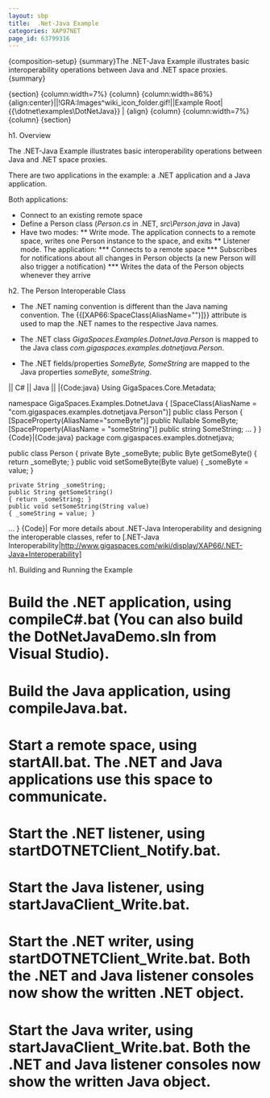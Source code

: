 ```yaml
---
layout: sbp
title:  .Net-Java Example
categories: XAP97NET
page_id: 63799316
---
```


{composition-setup}
{summary}The .NET-Java  Example illustrates basic interoperability operations between Java and .NET space proxies.{summary}

{section}
{column:width=7%}
{column}
{column:width=86%}
{align:center}||!GRA:Images^wiki_icon_folder.gif!||Example Root|{{<GigaSpaces Root>\dotnet\examples\DotNetJava}} |
{align}
{column}
{column:width=7%}
{column}
{section}

h1. Overview

The .NET-Java  Example illustrates basic interoperability operations between Java and .NET space proxies.

There are two applications in the example: a .NET application and a Java application.

Both applications:
* Connect to an existing remote space
* Define a Person class (*Person.cs* in .NET, *src\Person.java* in Java)
* Have two modes:
** Write mode. The application connects to a remote space, writes one Person instance to the space, and exits
** Listener mode. The application:
  *** Connects to a remote space
  *** Subscribes for notifications about all changes in Person objects (a new Person will also trigger a notification)
  *** Writes the data of the Person objects whenever they arrive

h2. The Person Interoperable Class

- The .NET naming convention is different than the Java naming convention.
The {{\[XAP66:SpaceClass(AliasName="")\]}} attribute is used to map the .NET names to the respective Java names.

- The .NET class *GigaSpaces.Examples.DotnetJava.Person* is mapped to the Java class *com.gigaspaces.examples.dotnetjava.Person*.

- The .NET fields/properties *SomeByte, SomeString* are mapped to the Java properties *someByte, someString*.


|| C# || Java ||
|{Code:java}
Using GigaSpaces.Core.Metadata;

namespace GigaSpaces.Examples.DotnetJava
{
    [SpaceClass(AliasName = "com.gigaspaces.examples.dotnetjava.Person")]
    public class Person
    {
    [SpaceProperty(AliasName="someByte")]
    public Nullable<byte> SomeByte;
    [SpaceProperty(AliasName = "someString")]
    public string SomeString;
...
    }
}
{Code}|{Code:java}
package com.gigaspaces.examples.dotnetjava;

public class Person
{
    private Byte _someByte;
    public Byte getSomeByte()
    { return _someByte; }
    public void setSomeByte(Byte value)
    { _someByte = value; }

    private String _someString;
    public String getSomeString()
    { return _someString; }
    public void setSomeString(String value)
    { _someString = value; }
...
}
{Code}|
For more details about .NET-Java Interoperability and designing the interoperable classes, refer to [.NET-Java Interoperability|http://www.gigaspaces.com/wiki/display/XAP66/.NET-Java+Interoperability]

h1. Building and Running the Example
# Build the .NET application, using compileC#.bat (You can also build the DotNetJavaDemo.sln from Visual Studio).
# Build the Java application, using compileJava.bat.
# Start a remote space, using startAll.bat. The .NET and Java applications use this space to communicate.
# Start the .NET listener, using startDOTNETClient_Notify.bat.
# Start the Java listener, using startJavaClient_Write.bat.
# Start the .NET writer, using startDOTNETClient_Write.bat. Both the .NET and Java listener consoles now show the written .NET object.
# Start the Java writer, using startJavaClient_Write.bat. Both the .NET and Java listener consoles now show the written Java object.